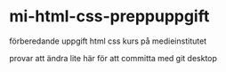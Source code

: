 # mi-html-css-preppuppgift
förberedande uppgift html css kurs på medieinstitutet

provar att ändra lite här för att committa med git desktop